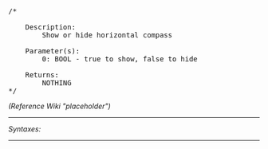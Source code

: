 <pre>/*

	Description:
		Show or hide horizontal compass

	Parameter(s):
		0: BOOL - true to show, false to hide

	Returns:
		NOTHING
*/</pre>

*(Reference Wiki "placeholder")*


---
*Syntaxes:*

<!-- [] call `BIN_fnc_showHorizontalCompass` -->

---
